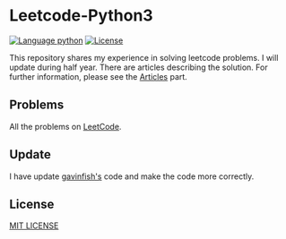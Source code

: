 # Leetcode-Python3

[![Language python](https://img.shields.io/badge/python-3.6-red.svg)](https://www.python.org)
[![License](https://img.shields.io/dub/l/vibe-d.svg)](https://opensource.org/licenses/MIT)

This repository shares my experience in solving leetcode problems. I will update during half year. There are articles describing the solution. For further information, please see the [Articles](http://www.ranxiaolang.com/) part.

## Problems

All the problems on [LeetCode](https://leetcode.com).

## Update

I have update [gavinfish's](https://github.com/gavinfish) code and make the code more correctly.

## License

[MIT LICENSE](./LICENSE)
